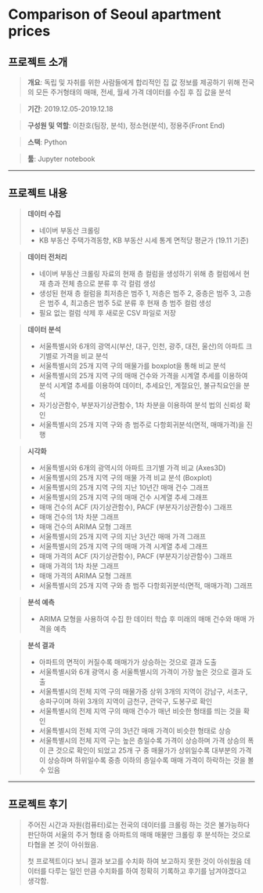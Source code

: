 <h1>Comparison of Seoul apartment prices</h1>

## 프로젝트 소개

> **개요**: 독립 및 자취를 위한 사람들에게 합리적인 집 값 정보를 제공하기 위해 전국의 모든 주거형태의 매매, 전세, 월세 가격 데이터를 수집 후 집 값을 분석

> **기간**: 2019.12.05-2019.12.18

> **구성원 및 역할**: 이찬호(팀장, 분석), 정소현(분석), 정용주(Front End)

> **스택**: Python

> **툴**: Jupyter notebook

---

## 프로젝트 내용

> **데이터 수집**
>
> * 네이버 부동산 크롤링
> * KB 부동산 주택가격동향, KB 부동산 시세 통계 면적당 평균가 (19.11 기준)

> **데이터 전처리**
>
> * 네이버 부동산 크롤링 자료의 현재 층 컬럼을 생성하기 위해 층 컬럼에서 현재 층과 전체 층으로 분류 후 각 컬럼 생성
> * 생성된 현재 층 컬럼을 최저층은 범주 1, 저층은 범주 2, 중층은 범주 3, 고층은 범주 4, 최고층은 범주 5로 분류 후 현재 층 범주 컬럼 생성
> * 필요 없는 컬럼 삭제 후 새로운 CSV 파일로 저장

>**데이터 분석**
>
>* 서울특별시와 6개의 광역시(부산, 대구, 인천, 광주, 대전, 울산)의 아파트 크기별로 가격을 비교 분석
>* 서울특별시의 25개 지역 구의 매물가를 boxplot을 통해 비교 분석
>* 서울특별시의 25개 지역 구의 매매 건수와 가격을 시계열 추세를 이용하여 분석 시계열 추세를 이용하여 데이터, 추세요인, 계절요인, 불규칙요인을 분석
>* 자기상관함수, 부분자기상관함수, 1차 차분을 이용하여 분석 법의 신뢰성 확인
>* 서울특별시의 25개 지역 구와 층 범주로 다항회귀분석(면적, 매매가격)을 진행

> **시각화**
>
> * 서울특별시와 6개의 광역시의 아파트 크기별 가격 비교 (Axes3D)
> * 서울특별시의 25개 지역 구의 매물 가격 비교 분석 (Boxplot)
> * 서울특별시의 25개 지역 구의 지난 10년간 매매 건수 그래프
> * 서울특별시의 25개 지역 구의 매매 건수 시계열 추세 그래프
> * 매매 건수의 ACF (자기상관함수), PACF (부분자기상관함수) 그래프
> * 매매 건수의 1차 차분 그래프
> * 매매 건수의 ARIMA 모형 그래프
> * 서울특별시의 25개 지역 구의 지난 3년간 매매 가격 그래프
> * 서울특별시의 25개 지역 구의 매매 가격 시계열 추세 그래프
> * 매매 가격의 ACF (자기상관함수), PACF (부분자기상관함수) 그래프
> * 매매 가격의 1차 차분 그래프
> * 매매 가격의 ARIMA 모형 그래프
> * 서울특별시의 25개 지역 구와 층 범주 다항회귀분석(면적, 매매가격) 그래프

> **분석 예측**
>
> * ARIMA 모형을 사용하여 수집 한 데이터 학습 후 미래의 매매 건수와 매매 가격을 예측

> **분석 결과**
>
> * 아파트의 면적이 커질수록 매매가가 상승하는 것으로 결과 도출
> * 서울특별시와 6개 광역시 중 서울특별시의 가격이 가장 높은 것으로 결과 도출
> * 서울특별시의 전체 지역 구의 매물가중 상위 3개의 지역이 강남구, 서초구, 송파구이며 하위 3개의 지역이 금천구, 관악구, 도봉구로 확인
> * 서울특별시의 전제 지역 구의 매매 건수가 매년 비슷한 형태를 띄는 것을 확인
> * 서울특별시의 전체 지역 구의 3년간 매매 가격이 비슷한 형태로 상승
> * 서울특별시의 전체 지역 구는 높은 층일수록 가격이 상승하며 가격 상승의 폭이 큰 것으로 확인이 되었고 25개 구 중 매물가가 상위일수록 대부분의 가격이 상승하며 하위일수록 중층 이하의 층일수록 매매 가격이 하락하는 것을 볼 수 있음

---

## 프로젝트 후기

> 주어진 시간과 자원(컴퓨터)로는 전국의 데이터를 크롤링 하는 것은 불가능하다 판단하여 서울의 주거 형태 중 아파트의 매매 매물만 크롤링 후 분석하는 것으로 타협을 본 것이 아쉬웠음.
>
> 첫 프로젝트이다 보니 결과 보고를 수치화 하여 보고하지 못한 것이 아쉬웠음 데이터를 다루는 일인 만큼 수치화를 하여 정확히 기록하고 후기를 남겨야겠다고 생각함.

